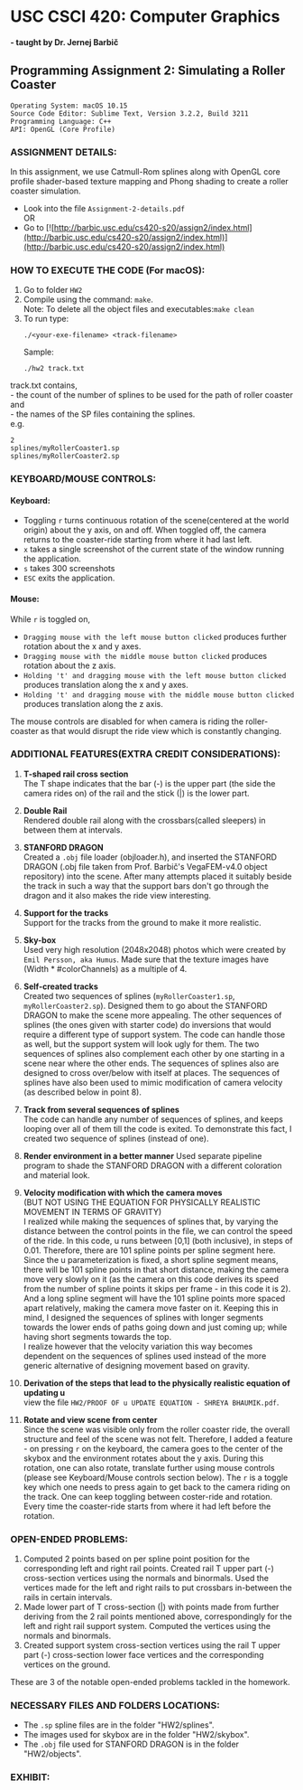 # **USC CSCI 420: Computer Graphics**  
#### \- taught by Dr. Jernej Barbič  

## **Programming Assignment 2: Simulating a Roller Coaster**  

    Operating System: macOS 10.15
    Source Code Editor: Sublime Text, Version 3.2.2, Build 3211
    Programming Language: C++
    API: OpenGL (Core Profile)

### **ASSIGNMENT DETAILS:**
In this assignment, we use Catmull-Rom splines along with OpenGL core profile shader-based texture mapping and Phong shading to create a roller coaster simulation.  

- Look into the file ```Assignment-2-details.pdf```  
                OR
- Go to [![http://barbic.usc.edu/cs420-s20/assign2/index.html](http://barbic.usc.edu/cs420-s20/assign2/index.html)](http://barbic.usc.edu/cs420-s20/assign2/index.html)

### **HOW TO EXECUTE THE CODE (For macOS):**
1. Go to folder ```HW2```
2. Compile using the command: ```make```.  
Note: To delete all the object files and executables:```make clean```
3. To run type:  
    ```
    ./<your-exe-filename> <track-filename>
    ```  
    Sample:  
    ```
    ./hw2 track.txt
    ```  
  
track.txt contains,  
    - the count of the number of splines to be used for the path of roller coaster  
    and  
    - the names of the SP files containing the splines.  
e.g.

    2
    splines/myRollerCoaster1.sp
    splines/myRollerCoaster2.sp

### **KEYBOARD/MOUSE CONTROLS:**
#### **Keyboard:**
- Toggling ```r``` turns continuous rotation of the scene(centered at the world origin) about the y axis, on and off. When toggled off, the camera returns to the coaster-ride starting from where it had last left.
- ```x``` takes a single screenshot of the current state of the window running the application.
- ```s``` takes 300 screenshots
- ```ESC``` exits the application.

#### **Mouse:**
While ```r``` is toggled on,

- ```Dragging mouse with the left mouse button clicked``` produces further rotation about the x and y axes.
- ```Dragging mouse with the middle mouse button clicked``` produces rotation about the z axis.
- ```Holding 't' and dragging mouse with the left mouse button clicked``` produces translation along the x and y axes.
- ```Holding 't' and dragging mouse with the middle mouse button clicked``` produces translation along the z axis.

The mouse controls are disabled for when camera is riding the roller-coaster as that would disrupt the ride view which is constantly changing.

### **ADDITIONAL FEATURES(EXTRA CREDIT CONSIDERATIONS):**

1. **T-shaped rail cross section**  
	The T shape indicates that the bar (-) is the upper part (the side the camera rides on) of the rail and the stick (|) is the lower part.

2. **Double Rail**  
	Rendered double rail along with the crossbars(called sleepers) in between them at intervals.

3. **STANFORD DRAGON**  
	Created a ```.obj``` file loader (objloader.h), and inserted the STANFORD DRAGON (.obj file taken from Prof. Barbič's VegaFEM-v4.0 object repository) into the scene. After many attempts placed it suitably beside the track in such a way that the support bars don't go through the dragon and it also makes the ride view interesting.
	
4. **Support for the tracks**  
	Support for the tracks from the ground to make it more realistic.

5. **Sky-box**  
	Used very high resolution (2048x2048) photos which were created by ```Emil Persson, aka Humus```.
	Made sure that the texture images have (Width * #colorChannels) as a multiple of 4.

6. **Self-created tracks**  
	Created two sequences of splines (```myRollerCoaster1.sp```, ```myRollerCoaster2.sp```). Designed them to go about the STANFORD DRAGON to make the scene more appealing. The other sequences of splines (the ones given with starter code) do inversions that would require a different type of support system. The code can handle those as well, but the support system will look ugly for them. The two sequences of splines also complement each other by one starting in a scene near where the other ends. The sequences of splines also are designed to cross over/below with itself at places. The sequences of splines have also been used to mimic modification of camera velocity (as described below in point 8).

7. **Track from several sequences of splines**  
	The code can handle any number of sequences of splines, and keeps looping over all of them till the code is  exited.
	To demonstrate this fact, I created two sequence of splines (instead of one).

8. **Render environment in a better manner**
	Used separate pipeline program to shade the STANFORD DRAGON with a different coloration and material look. 

9. **Velocity modification with which the camera moves**  
	(BUT NOT USING THE EQUATION FOR PHYSICALLY REALISTIC MOVEMENT IN TERMS OF GRAVITY)  
	I realized while making the sequences of splines that, by varying the distance between the control points in the file, we can control the speed of the ride. In this code, u runs between [0,1] \(both inclusive\), in steps of 0.01. Therefore, there are 101 spline points per spline segment here. Since the u parameterization is fixed, a short spline segment means, there will be 101 spline points in that short distance, making the camera move very slowly on it (as the camera on this code derives its speed from the number of spline points it skips per frame - in this code it is 2). And a long spline segment will have the 101 spline points more spaced apart relatively, making the camera move faster on it. Keeping this in mind, I designed the sequences of splines with longer segments towards the lower ends of paths going down and just coming up; while having short segments towards the top.  
I realize however that the velocity variation this way becomes dependent on the sequences of splines used instead of the more generic alternative of designing movement based on gravity.

10. **Derivation of the steps that lead to the physically realistic equation of updating u**  
	view the file ```HW2/PROOF OF u UPDATE EQUATION - SHREYA BHAUMIK.pdf```.

11. **Rotate and view scene from center**  
	Since the scene was visible only from the roller coaster ride, the overall structure and feel of the scene was not felt. Therefore, I added a feature - on pressing ```r``` on the keyboard, the camera goes to the center of the skybox and the environment rotates about the y axis. During this rotation, one can also rotate, translate further using mouse controls (please see Keyboard/Mouse controls section below). The ```r``` is a toggle key which one needs to press again to get back to the camera riding on the track. One can keep toggling between coster-ride and rotation. Every time the coaster-ride starts from where it had left before the rotation.

### **OPEN-ENDED PROBLEMS:**
1. Computed 2 points based on per spline point position for the corresponding left and right rail points. Created rail T upper part (-) cross-section vertices using the normals and binormals. Used the vertices made for the left and right rails to put crossbars in-between the rails in certain intervals.
2. Made lower part of T cross-section (|) with points made from further deriving from the 2 rail points mentioned above, correspondingly for the left and right rail support system. Computed the vertices using the normals and binormals.
3. Created support system cross-section vertices using the rail T upper part (-) cross-section lower face vertices and the corresponding vertices on the ground.

These are 3 of the notable open-ended problems tackled in the homework.

### **NECESSARY FILES AND FOLDERS LOCATIONS:**
- The ```.sp``` spline files are in the folder "HW2/splines".
- The images used for skybox are in the folder "HW2/skybox".
- The ```.obj``` file used for STANFORD DRAGON is in the folder "HW2/objects".

### **EXHIBIT:**
